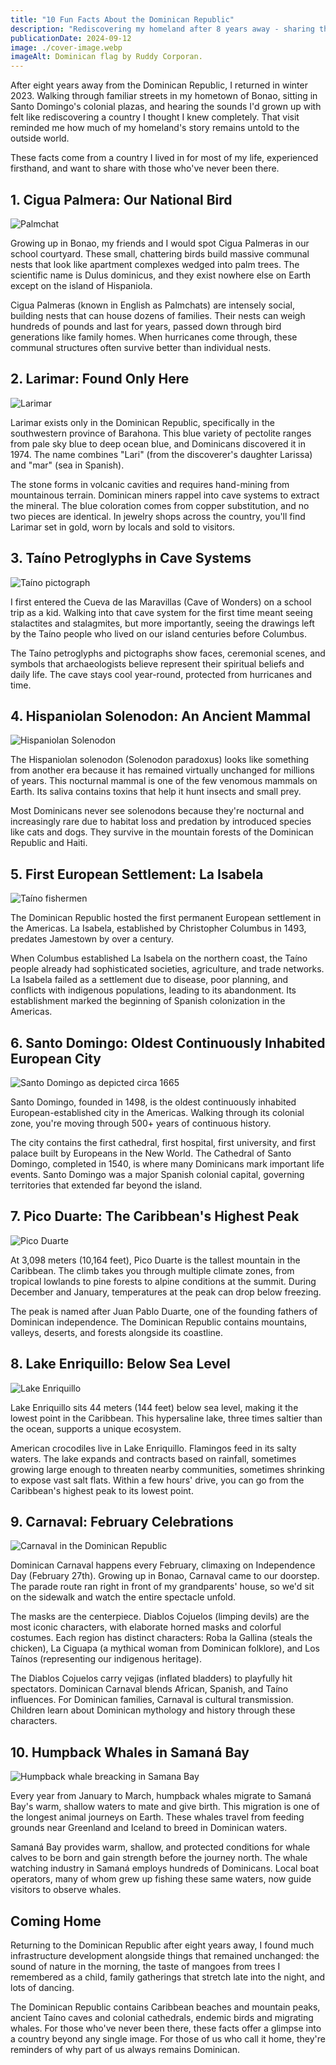 ```yaml
---
title: "10 Fun Facts About the Dominican Republic"
description: "Rediscovering my homeland after 8 years away - sharing the Dominican Republic through the eyes of someone who grew down there."
publicationDate: 2024-09-12
image: ./cover-image.webp
imageAlt: Dominican flag by Ruddy Corporan.
---
```


After eight years away from the Dominican Republic, I returned in winter 2023. Walking through familiar streets in my hometown of Bonao, sitting in Santo Domingo's colonial plazas, and hearing the sounds I'd grown up with felt like rediscovering a country I thought I knew completely. That visit reminded me how much of my homeland's story remains untold to the outside world.

These facts come from a country I lived in for most of my life, experienced firsthand, and want to share with those who've never been there.

## 1. Cigua Palmera: Our National Bird

![Palmchat](./palmchat.webp)

Growing up in Bonao, my friends and I would spot Cigua Palmeras in our school courtyard. These small, chattering birds build massive communal nests that look like apartment complexes wedged into palm trees. The scientific name is Dulus dominicus, and they exist nowhere else on Earth except on the island of Hispaniola.

Cigua Palmeras (known in English as Palmchats) are intensely social, building nests that can house dozens of families. Their nests can weigh hundreds of pounds and last for years, passed down through bird generations like family homes. When hurricanes come through, these communal structures often survive better than individual nests.

## 2. Larimar: Found Only Here

![Larimar](./larimar.webp)

Larimar exists only in the Dominican Republic, specifically in the southwestern province of Barahona. This blue variety of pectolite ranges from pale sky blue to deep ocean blue, and Dominicans discovered it in 1974. The name combines "Lari" (from the discoverer's daughter Larissa) and "mar" (sea in Spanish).

The stone forms in volcanic cavities and requires hand-mining from mountainous terrain. Dominican miners rappel into cave systems to extract the mineral. The blue coloration comes from copper substitution, and no two pieces are identical. In jewelry shops across the country, you'll find Larimar set in gold, worn by locals and sold to visitors.

## 3. Taíno Petroglyphs in Cave Systems

![Taíno pictograph](./taíno-pictographs.webp)

I first entered the Cueva de las Maravillas (Cave of Wonders) on a school trip as a kid. Walking into that cave system for the first time meant seeing stalactites and stalagmites, but more importantly, seeing the drawings left by the Taíno people who lived on our island centuries before Columbus.

The Taíno petroglyphs and pictographs show faces, ceremonial scenes, and symbols that archaeologists believe represent their spiritual beliefs and daily life. The cave stays cool year-round, protected from hurricanes and time.

## 4. Hispaniolan Solenodon: An Ancient Mammal

![Hispaniolan Solenodon](./hispaniolan-solenodon.webp)

The Hispaniolan solenodon (Solenodon paradoxus) looks like something from another era because it has remained virtually unchanged for millions of years. This nocturnal mammal is one of the few venomous mammals on Earth. Its saliva contains toxins that help it hunt insects and small prey.

Most Dominicans never see solenodons because they're nocturnal and increasingly rare due to habitat loss and predation by introduced species like cats and dogs. They survive in the mountain forests of the Dominican Republic and Haiti.

## 5. First European Settlement: La Isabela

![Taíno fishermen](./taino-fishermen.webp)

The Dominican Republic hosted the first permanent European settlement in the Americas. La Isabela, established by Christopher Columbus in 1493, predates Jamestown by over a century.

When Columbus established La Isabela on the northern coast, the Taíno people already had sophisticated societies, agriculture, and trade networks. La Isabela failed as a settlement due to disease, poor planning, and conflicts with indigenous populations, leading to its abandonment. Its establishment marked the beginning of Spanish colonization in the Americas.

## 6. Santo Domingo: Oldest Continuously Inhabited European City

![Santo Domingo as depicted circa 1665](./santo-domingo-1665.webp)

Santo Domingo, founded in 1498, is the oldest continuously inhabited European-established city in the Americas. Walking through its colonial zone, you're moving through 500+ years of continuous history.

The city contains the first cathedral, first hospital, first university, and first palace built by Europeans in the New World. The Cathedral of Santo Domingo, completed in 1540, is where many Dominicans mark important life events. Santo Domingo was a major Spanish colonial capital, governing territories that extended far beyond the island.

## 7. Pico Duarte: The Caribbean's Highest Peak

![Pico Duarte](./pico-duarte.webp)

At 3,098 meters (10,164 feet), Pico Duarte is the tallest mountain in the Caribbean. The climb takes you through multiple climate zones, from tropical lowlands to pine forests to alpine conditions at the summit. During December and January, temperatures at the peak can drop below freezing.

The peak is named after Juan Pablo Duarte, one of the founding fathers of Dominican independence. The Dominican Republic contains mountains, valleys, deserts, and forests alongside its coastline.

## 8. Lake Enriquillo: Below Sea Level

![Lake Enriquillo](./lake-enriquillo.webp)

Lake Enriquillo sits 44 meters (144 feet) below sea level, making it the lowest point in the Caribbean. This hypersaline lake, three times saltier than the ocean, supports a unique ecosystem.

American crocodiles live in Lake Enriquillo. Flamingos feed in its salty waters. The lake expands and contracts based on rainfall, sometimes growing large enough to threaten nearby communities, sometimes shrinking to expose vast salt flats. Within a few hours' drive, you can go from the Caribbean's highest peak to its lowest point.

## 9. Carnaval: February Celebrations

![Carnaval in the Dominican Republic](./carnaval.webp)

Dominican Carnaval happens every February, climaxing on Independence Day (February 27th). Growing up in Bonao, Carnaval came to our doorstep. The parade route ran right in front of my grandparents' house, so we'd sit on the sidewalk and watch the entire spectacle unfold.

The masks are the centerpiece. Diablos Cojuelos (limping devils) are the most iconic characters, with elaborate horned masks and colorful costumes. Each region has distinct characters: Roba la Gallina (steals the chicken), La Ciguapa (a mythical woman from Dominican folklore), and Los Taínos (representing our indigenous heritage).

The Diablos Cojuelos carry vejigas (inflated bladders) to playfully hit spectators. Dominican Carnaval blends African, Spanish, and Taíno influences. For Dominican families, Carnaval is cultural transmission. Children learn about Dominican mythology and history through these characters.

## 10. Humpback Whales in Samaná Bay

![Humpback whale breacking in Samana Bay](./humpback-whale-breaching-samana.webp)

Every year from January to March, humpback whales migrate to Samaná Bay's warm, shallow waters to mate and give birth. This migration is one of the longest animal journeys on Earth. These whales travel from feeding grounds near Greenland and Iceland to breed in Dominican waters.

Samaná Bay provides warm, shallow, and protected conditions for whale calves to be born and gain strength before the journey north. The whale watching industry in Samaná employs hundreds of Dominicans. Local boat operators, many of whom grew up fishing these same waters, now guide visitors to observe whales.

## Coming Home

Returning to the Dominican Republic after eight years away, I found much infrastructure development alongside things that remained unchanged: the sound of nature in the morning, the taste of mangoes from trees I remembered as a child, family gatherings that stretch late into the night, and lots of dancing.

The Dominican Republic contains Caribbean beaches and mountain peaks, ancient Taíno caves and colonial cathedrals, endemic birds and migrating whales. For those who've never been there, these facts offer a glimpse into a country beyond any single image. For those of us who call it home, they're reminders of why part of us always remains Dominican.
